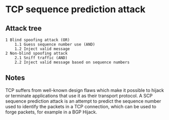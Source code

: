 # TCP sequence prediction attack

## Attack tree

```text
1 Blind spoofing attack (OR)
    1.1 Guess sequence number use (AND)
    1.2 Inject valid message 
2 Non-blind spoofing attack
    2.1 Sniff traffic (AND)
    2.2 Inject valid message based on sequence numbers
```

## Notes 

TCP suffers from well-known design flaws which make it possible to hijack or terminate applications that use it as their transport protocol. A SCP sequence prediction attack is an attempt to predict the sequence number used to identify the packets in a TCP connection, which can be used to forge packets, for example in a BGP Hijack.
